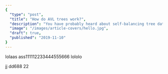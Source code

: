```yaml
---
{
  "type": "post",
  "title": "How do AVL trees work?",
  "description": "You have probably heard about self-balancing tree data structures. An AVL tree is one of them. In this post I will try to explain and help visualize how an AVL tree works.",
  "image": "/images/article-covers/hello.jpg",
  "draft": true,
  "published": "2019-11-10"
}
---
```

lolaas  ass111112233444555666
<elm-app src="https://show-avl-tree.netlify.app/ShowAvlTree.js" appname="ShowAvlTree" flags="%7B%22elmUIEmbedded%22%3A%20true%7D"/>
lololo

jj
dd688
22

